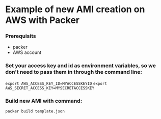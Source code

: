 # Example of new AMI creation on AWS with Packer

### Prerequisits

* packer
* AWS account

### Set your access key and id as environment variables, so we don't need to pass them in through the command line:

 `export AWS_ACCESS_KEY_ID=MYACCESSKEYID`
 `export AWS_SECRET_ACCESS_KEY=MYSECRETACCESSKEY`

### Build new AMI with command:

`packer build template.json`

